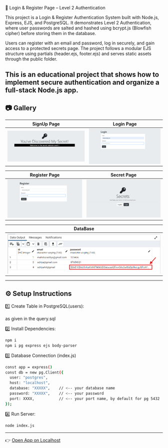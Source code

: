 🔐 Login & Register Page – Level 2 Authentication

This project is a Login & Register Authentication System built with Node.js, Express, EJS, and PostgreSQL.
It demonstrates Level 2 Authentication, where user passwords are salted and hashed using bcrypt.js (Blowfish cipher) before storing them in the database.

Users can register with an email and password, log in securely, and gain access to a protected secrets page.
The project follows a modular EJS structure using partials (header.ejs, footer.ejs) and serves static assets through the public folder.

This is an educational project that shows how to implement secure authentication and organize a full-stack Node.js app.
---

## 📷 Gallery

| SignUp Page | Login Page|
|----|------------|
| ![al4](./imgg/al4.png) | ![al3](./imgg/al3.png)|

| Register Page| Secret Page|
|----------------|-----------------|
|![al1](./imgg/al1.png)   | ![lgl3](./imgg/lgl3.png) |

| DataBase | 
|-------------------|
| ![al2](./imgg/al2.png) |

---

## ⚙️ Setup Instructions

 1️⃣ Create Table in PostgreSQL(users):
 <br><br>
as given in the query.sql
 <br>
 
2️⃣ Install Dependencies:
```bash
npm i
npm i pg express ejs body-parser
```

3️⃣ Database Connection (index.js)
```bash
const app = express()
const db = new pg.Client({
  user: "postgres",
  host: "localhost",
  database: "XXXXX",    // <-- your database name
  password: "XXXXX",    // <-- your password
  port: XXXX,           // <-- your port name, by default for pg 5432
});
```
4️⃣ Run Server:
```bash
node index.js
```
---
👉 [Open App on Localhost](http://localhost:3000)
